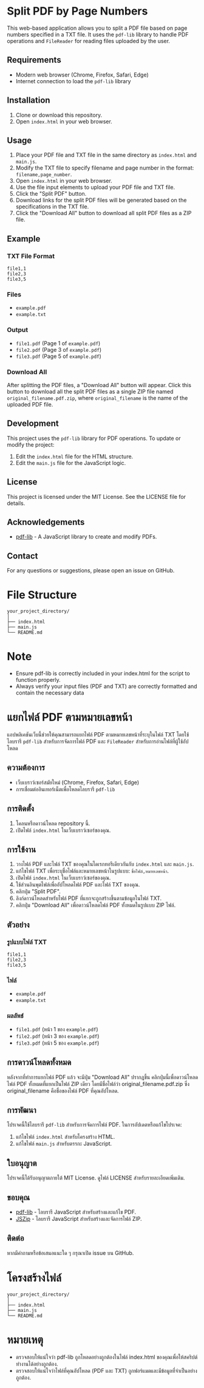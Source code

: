 # Split PDF by Page Numbers

This web-based application allows you to split a PDF file based on page numbers specified in a TXT file. It uses the `pdf-lib` library to handle PDF operations and `FileReader` for reading files uploaded by the user.

## Requirements

- Modern web browser (Chrome, Firefox, Safari, Edge)
- Internet connection to load the `pdf-lib` library

## Installation

1. Clone or download this repository.
2. Open `index.html` in your web browser.

## Usage

1. Place your PDF file and TXT file in the same directory as `index.html` and `main.js`.
2. Modify the TXT file to specify filename and page number in the format: `filename,page_number`.
3. Open `index.html` in your web browser.
4. Use the file input elements to upload your PDF file and TXT file.
5. Click the "Split PDF" button.
6. Download links for the split PDF files will be generated based on the specifications in the TXT file.
7. Click the "Download All" button to download all split PDF files as a ZIP file.

## Example

### TXT File Format

```
file1,1
file2,3
file3,5
```

### Files

- `example.pdf`
- `example.txt`

### Output

- `file1.pdf` (Page 1 of `example.pdf`)
- `file2.pdf` (Page 3 of `example.pdf`)
- `file3.pdf` (Page 5 of `example.pdf`)

### Download All

After splitting the PDF files, a "Download All" button will appear. Click this button to download all the split PDF files as a single ZIP file named `original_filename.pdf.zip`, where `original_filename` is the name of the uploaded PDF file.

## Development

This project uses the `pdf-lib` library for PDF operations. To update or modify the project:

1. Edit the `index.html` file for the HTML structure.
2. Edit the `main.js` file for the JavaScript logic.

## License

This project is licensed under the MIT License. See the LICENSE file for details.

## Acknowledgements

- [pdf-lib](https://pdf-lib.js.org/) - A JavaScript library to create and modify PDFs.

## Contact

For any questions or suggestions, please open an issue on GitHub.

# File Structure
```
your_project_directory/
│
├── index.html
├── main.js
└── README.md
```
# Note
- Ensure pdf-lib is correctly included in your index.html for the script to function properly.
- Always verify your input files (PDF and TXT) are correctly formatted and contain the necessary data


# แยกไฟล์ PDF ตามหมายเลขหน้า

แอปพลิเคชันเว็บนี้ช่วยให้คุณสามารถแยกไฟล์ PDF ตามหมายเลขหน้าที่ระบุในไฟล์ TXT โดยใช้ไลบรารี `pdf-lib` สำหรับการจัดการไฟล์ PDF และ `FileReader` สำหรับการอ่านไฟล์ที่ผู้ใช้อัปโหลด

## ความต้องการ

- เว็บเบราว์เซอร์สมัยใหม่ (Chrome, Firefox, Safari, Edge)
- การเชื่อมต่ออินเทอร์เน็ตเพื่อโหลดไลบรารี `pdf-lib`

## การติดตั้ง

1. โคลนหรือดาวน์โหลด repository นี้.
2. เปิดไฟล์ `index.html` ในเว็บเบราว์เซอร์ของคุณ.

## การใช้งาน

1. วางไฟล์ PDF และไฟล์ TXT ของคุณในไดเรกทอรีเดียวกันกับ `index.html` และ `main.js`.
2. แก้ไขไฟล์ TXT เพื่อระบุชื่อไฟล์และหมายเลขหน้าในรูปแบบ: `ชื่อไฟล์,หมายเลขหน้า`.
3. เปิดไฟล์ `index.html` ในเว็บเบราว์เซอร์ของคุณ.
4. ใช้ส่วนอินพุตไฟล์เพื่ออัปโหลดไฟล์ PDF และไฟล์ TXT ของคุณ.
5. คลิกปุ่ม "Split PDF".
6. ลิงก์ดาวน์โหลดสำหรับไฟล์ PDF ที่แยกจะถูกสร้างขึ้นตามข้อมูลในไฟล์ TXT.
7. คลิกปุ่ม "Download All" เพื่อดาวน์โหลดไฟล์ PDF ทั้งหมดในรูปแบบ ZIP ไฟล์.

## ตัวอย่าง

### รูปแบบไฟล์ TXT
```
file1,1
file2,3
file3,5
```
### ไฟล์

- `example.pdf`
- `example.txt`

### ผลลัพธ์

- `file1.pdf` (หน้า 1 ของ `example.pdf`)
- `file2.pdf` (หน้า 3 ของ `example.pdf`)
- `file3.pdf` (หน้า 5 ของ `example.pdf`)

## การดาวน์โหลดทั้งหมด
หลังจากที่ทำการแยกไฟล์ PDF แล้ว จะมีปุ่ม "Download All" ปรากฏขึ้น คลิกปุ่มนี้เพื่อดาวน์โหลดไฟล์ PDF ทั้งหมดที่แยกเป็นไฟล์ ZIP เดียว โดยมีชื่อไฟล์ว่า original_filename.pdf.zip ซึ่ง original_filename คือชื่อของไฟล์ PDF ที่คุณอัปโหลด.

## การพัฒนา

โปรเจคนี้ใช้ไลบรารี `pdf-lib` สำหรับการจัดการไฟล์ PDF. ในการอัปเดตหรือแก้ไขโปรเจค:

1. แก้ไขไฟล์ `index.html` สำหรับโครงสร้าง HTML.
2. แก้ไขไฟล์ `main.js` สำหรับตรรกะ JavaScript.

## ใบอนุญาต

โปรเจคนี้ได้รับอนุญาตภายใต้ MIT License. ดูไฟล์ LICENSE สำหรับรายละเอียดเพิ่มเติม.

## ขอบคุณ

- [pdf-lib](https://pdf-lib.js.org/) - ไลบรารี JavaScript สำหรับสร้างและแก้ไข PDF.
- [JSZip](https://stuk.github.io/jszip/) - ไลบรารี JavaScript สำหรับสร้างและจัดการไฟล์ ZIP.

## ติดต่อ

หากมีคำถามหรือข้อเสนอแนะใด ๆ กรุณาเปิด issue บน GitHub.


# โครงสร้างไฟล์
```
your_project_directory/
│
├── index.html
├── main.js
└── README.md
```
# หมายเหตุ
- ตรวจสอบให้แน่ใจว่า pdf-lib ถูกโหลดอย่างถูกต้องในไฟล์ index.html ของคุณเพื่อให้สคริปต์ทำงานได้อย่างถูกต้อง.
- ตรวจสอบให้แน่ใจว่าไฟล์ที่คุณอัปโหลด (PDF และ TXT) ถูกฟอร์แมตและมีข้อมูลที่จำเป็นอย่างถูกต้อง.
